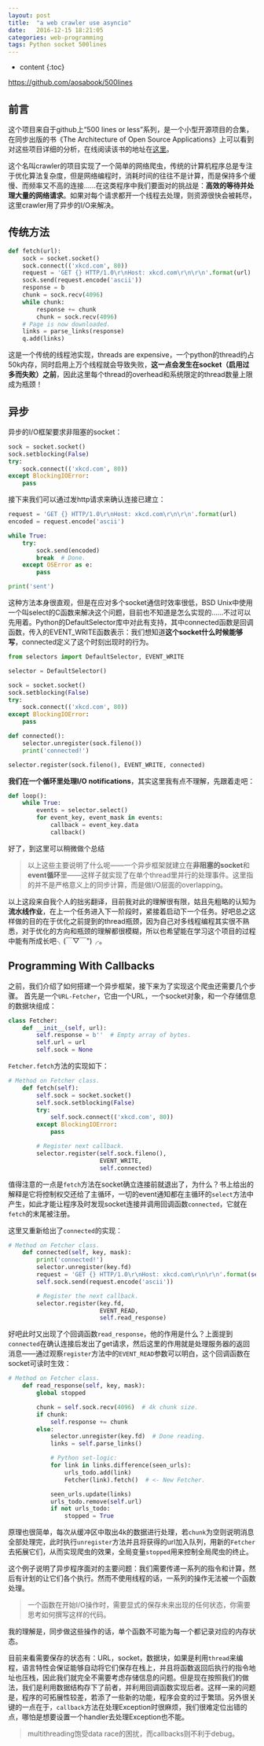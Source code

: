 ```yaml
---
layout: post
title:  "a web crawler use asyncio"
date:   2016-12-15 18:21:05
categories: web-programming
tags: Python socket 500lines
---
```


* content
{:toc}

https://github.com/aosabook/500lines




## 前言

这个项目来自于github上“500 lines or less”系列，是一个小型开源项目的合集，在同步出版的书《The Architecture of Open Source Applications》上可以看到对这些项目详细的分析，在线阅读该书的地址在[这里](http://aosabook.org/en/index.html)。

这个名叫crawler的项目实现了一个简单的网络爬虫，传统的计算机程序总是专注于优化算法复杂度，但是网络编程时，消耗时间的往往不是计算，而是保持多个缓慢、而频率又不高的连接……在这类程序中我们要面对的挑战是：**高效的等待并处理大量的网络请求**。如果对每个请求都开一个线程去处理，则资源很快会被耗尽，这里crawler用了异步的I/O来解决。

## 传统方法
```python
def fetch(url):
    sock = socket.socket()
    sock.connect(('xkcd.com', 80))
    request = 'GET {} HTTP/1.0\r\nHost: xkcd.com\r\n\r\n'.format(url)
    sock.send(request.encode('ascii'))
    response = b
    chunk = sock.recv(4096)
    while chunk:
        response += chunk
        chunk = sock.recv(4096)
    # Page is now downloaded.
    links = parse_links(response)
    q.add(links)
```
这是一个传统的线程池实现，threads are expensive，一个python的thread约占50k内存，同时启用上万个线程就会导致失败，**这一点会发生在socket（启用过多而失败）之前**，因此这里每个thread的overhead和系统限定的thread数量上限成为瓶颈！

## 异步

异步的I/O框架要求非阻塞的socket：

```python
sock = socket.socket()
sock.setblocking(False)
try:
    sock.connect(('xkcd.com', 80))
except BlockingIOError:
    pass
```

接下来我们可以通过发http请求来确认连接已建立：

```python
request = 'GET {} HTTP/1.0\r\nHost: xkcd.com\r\n\r\n'.format(url)
encoded = request.encode('ascii')

while True:
    try:
        sock.send(encoded)
        break  # Done.
    except OSError as e:
        pass

print('sent')
```

这种方法本身很直观，但是在应对多个socket通信时效率很低，BSD Unix中使用一个叫select的C函数来解决这个问题，目前也不知道是怎么实现的……不过可以先用着。Python的DefaultSelector库中对此有支持，其中connected函数是回调函数，传入的EVENT_WRITE函数表示：我们想知道**这个socket什么时候能够写**，connected定义了这个时刻出现时的行为。

```python
from selectors import DefaultSelector, EVENT_WRITE

selector = DefaultSelector()

sock = socket.socket()
sock.setblocking(False)
try:
    sock.connect(('xkcd.com', 80))
except BlockingIOError:
    pass

def connected():
    selector.unregister(sock.fileno())
    print('connected!')

selector.register(sock.fileno(), EVENT_WRITE, connected)
```

**我们在一个循环里处理I/O notifications**，其实这里我有点不理解，先跟着走吧：

```python
def loop():
    while True:
        events = selector.select()
        for event_key, event_mask in events:
            callback = event_key.data
            callback()
```

好了，到这里可以稍微做个总结

> 以上这些主要说明了什么呢——一个异步框架就建立在**非阻塞的socket**和**event循环**里——这样子就实现了在单个thread里并行的处理事件。这里指的并不是严格意义上的同步计算，而是做I/O层面的overlapping。

以上这段来自我个人的拙劣翻译，目前我对此的理解很有限，姑且先粗略的认知为**流水线作业**，在上一个任务进入下一阶段时，紧接着启动下一个任务。好吧总之这样做的目的在于优化之前提到的thread瓶颈，因为自己对多线程编程其实很不熟悉，对于优化的方向和瓶颈的理解都很模糊，所以也希望能在学习这个项目的过程中能有所成长吧╮(￣▽￣")╭。

## Programming With Callbacks

之前，我们介绍了如何搭建一个异步框架，接下来为了实现这个爬虫还需要几个步骤。
首先是一个`URL-Fetcher`，它由一个URL，一个socket对象，和一个存储信息的数据块组成：

```python
class Fetcher:
    def __init__(self, url):
        self.response = b''  # Empty array of bytes.
        self.url = url
        self.sock = None
```

`Fetcher.fetch`方法的实现如下：

```python
# Method on Fetcher class.
    def fetch(self):
        self.sock = socket.socket()
        self.sock.setblocking(False)
        try:
            self.sock.connect(('xkcd.com', 80))
        except BlockingIOError:
            pass

        # Register next callback.
        selector.register(self.sock.fileno(),
                          EVENT_WRITE,
                          self.connected)
```

值得注意的一点是`fetch`方法在socket确立连接前就退出了，为什么？书上给出的解释是它将控制权交还给了主循环，一切的event通知都在主循环的`select`方法中产生，如此才能让程序及时发现socket连接并调用回调函数`connected`，它就在`fetch`的末尾被注册。

这里又重新给出了`connected`的实现：

```python
# Method on Fetcher class.
    def connected(self, key, mask):
        print('connected!')
        selector.unregister(key.fd)
        request = 'GET {} HTTP/1.0\r\nHost: xkcd.com\r\n\r\n'.format(self.url)
        self.sock.send(request.encode('ascii'))

        # Register the next callback.
        selector.register(key.fd,
                          EVENT_READ,
                          self.read_response)
```

好吧此时又出现了个回调函数`read_response`，他的作用是什么？上面提到`connected`在确认连接后发出了get请求，然后这里的作用就是处理服务器的返回消息——通过观察`register`方法中的`EVENT_READ`参数可以明白，这个回调函数在socket可读时生效：

```python
# Method on Fetcher class.
    def read_response(self, key, mask):
        global stopped

        chunk = self.sock.recv(4096)  # 4k chunk size.
        if chunk:
            self.response += chunk
        else:
            selector.unregister(key.fd)  # Done reading.
            links = self.parse_links()

            # Python set-logic:
            for link in links.difference(seen_urls):
                urls_todo.add(link)
                Fetcher(link).fetch()  # <- New Fetcher.

            seen_urls.update(links)
            urls_todo.remove(self.url)
            if not urls_todo:
                stopped = True
```

原理也很简单，每次从缓冲区中取出4k的数据进行处理，若`chunk`为空则说明消息全部处理完，此时执行`unregister`方法并且将获得的url加入队列，用新的`Fetcher`去拓展它们，从而实现爬虫的效果，全局变量`stopped`用来控制全局爬虫的终止。

这个例子说明了异步程序面对的主要问题：我们需要传递一系列的指令和计算，然后有计划的让它们各个执行。然而不使用线程的话，一系列的操作无法被一个函数处理。

> 一个函数在开始I/O操作时，需要显式的保存未来出现的任何状态，你需要思考如何撰写这样的代码。

我的理解是，同步做这些操作的话，单个函数不可能为每一个都记录对应的内存状态。

目前来看需要保存的状态有：URL，socket，数据块，如果是利用`thread`来编程，语言特性会保证能够自动将它们保存在栈上，并且将函数返回后执行的指令地址也压栈，因此我们就完全不需要考虑存储信息的问题。但是现在按照我们的做法，我们是利用数据结构存下了前者，并利用回调函数实现后者。这样一来的问题是，程序的可拓展性较差，若添了一些新的功能，程序会变的过于繁琐。另外很关键的一点在于，`callback`方法在处理Exception时很麻烦，我们很难定位出错的点，哪怕是想要设置一个handler去处理Exception也不能。

> multithreading饱受data race的困扰，而callbacks则不利于debug。

